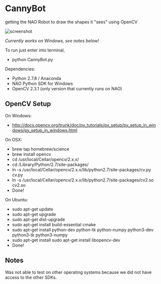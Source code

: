 # CannyBot
getting the NAO Robot to draw the shapes it "sees" using OpenCV

![screenshot](/debug/NAOVISION.png)

*Currently works on Windows, see notes below!*

To run just enter into terminal,
* python CannyBot.py

Dependencies:
* Python 2.7.8 / Anaconda
* NAO Python SDK for Windows
* OpenCV 2.3.1 (only version that currently runs on NAO)

## OpenCV Setup

On Windows:
* http://docs.opencv.org/trunk/doc/py_tutorials/py_setup/py_setup_in_windows/py_setup_in_windows.html

On OSX:
* brew tap homebrew/science
* brew install opencv
* cd /usr/local/Cellar/opencv/2.x.x/
* cd /Library/Python/2.7/site-packages/
* ln -s /usr/local/Cellar/opencv/2.x.x/lib/python2.7/site-packages/cv.py cv.py
* ln -s /usr/local/Cellar/opencv/2.x.x/lib/python2.7/site-packages/cv2.so cv2.so
* Done!

On Ubuntu:
* sudo apt-get update
* sudo apt-get upgrade
* sudo apt-get dist-upgrade
* sudo apt-get install build-essential cmake
* sudo apt-get install python-dev python-tk python-numpy python3-dev python3-tk python3-numpy
* sudo apt-get install sudo apt-get install libopencv-dev
* Done!

## Notes
Was not able to test on other operating systems because we did not have access to the other SDKs.
